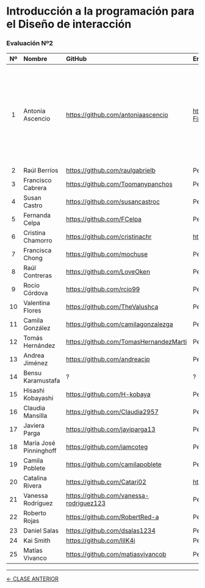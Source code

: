 # Introducción a la programación para el Diseño de interacción

### Evaluación Nº2

| Nº   | Nombre | GitHub | Entrega | Comentario |
|:----:|:-------|:-------|:--------|:-----------|
| 1 | Antonia Ascencio | https://github.com/antoniaascencio | https://antoniaascencio.github.io/Evaluacion-Final/ | Recomiendo no dejar artículo con vínculo a este aviso: "Este articulo aún no se encuentra disponible, ¡Espero seas paciente :)!" |
| 2 | Raúl Berríos | https://github.com/raulgabrielb | Pendiente | Pendiente |
| 3 | Francisco Cabrera | https://github.com/Toomanypanchos | Pendiente | Pendiente |
| 4 | Susan Castro | https://github.com/susancastroc | Pendiente | Pendiente |
| 5 | Fernanda Celpa | https://github.com/FCelpa | Pendiente | Pendiente |
| 6 | Cristina Chamorro | https://github.com/cristinachr | https://cristinachr.github.io/entrega-final/ | Pendiente |
| 7 | Francisca Chong | https://github.com/mochuse | Pendiente | Pendiente |
| 8 | Raúl Contreras | https://github.com/LoveOken | Pendiente | Pendiente |
| 9 | Rocío Córdova | https://github.com/rcio99 | Pendiente | Pendiente |
| 10 | Valentina Flores | https://github.com/TheValushca | Pendiente | Pendiente |
| 11 | Camila González | https://github.com/camilagonzalezga | Pendiente | Pendiente |
| 12 | Tomás Hernández | https://github.com/TomasHernandezMarti | Pendiente | Pendiente |
| 13 | Andrea Jiménez  | https://github.com/andreacjp | Pendiente | Pendiente |
| 14 | Bensu Karamustafa | ? | ? | ? |
| 15 | Hisashi Kobayashi | https://github.com/H-kobaya | Pendiente | Pendiente |
| 16 | Claudia Mansilla | https://github.com/Claudia2957 | Pendiente | Pendiente |
| 17 | Javiera Parga | https://github.com/javiparga13 | Pendiente | Pendiente |
| 18 | María José Pinninghoff | https://github.com/iamcoteg | Pendiente | Pendiente |
| 19 | Camila Poblete | https://github.com/camilapoblete | Pendiente | Pendiente |
| 20 | Catalina Rivera  | https://github.com/Catari02 | https://catari02.github.io/trabajo-final/ | Pendiente |
| 21 | Vanessa Rodríguez | https://github.com/vanessa-rodriguez123 | Pendiente | Pendiente |
| 22 | Roberto Rojas | https://github.com/RobertRed-a | Pendiente | Pendiente |
| 23 | Daniel Salas | https://github.com/dsalas1234 | Pendiente | Pendiente |
| 24 | Kai Smith | https://github.com/lilK4i | Pendiente | Pendiente |
| 25 | Matías Vivanco | https://github.com/matiasvivancob | Pendiente | Pendiente |

- - - - - - - 

[← CLASE ANTERIOR](https://github.com/profesorfaco/interaccion/tree/main/sesion_11)
